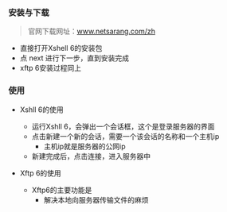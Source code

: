 ### 安装与下载

> 官网下载网址：www.netsarang.com/zh

- 直接打开Xshell 6的安装包
- 点 next 进行下一步，直到安装完成
- xftp 6安装过程同上

### 使用

- Xshll 6的使用
    - 运行Xshll 6，会弹出一个会话框，这个是登录服务器的界面
    - 点击新建一个新的会话，需要一个该会话的名称和一个主机ip
        - 主机ip就是服务器的公网ip
    - 新建完成后，点击连接，进入服务器中

- Xftp 6的使用
    - Xftp6的主要功能是
        - 解决本地向服务器传输文件的麻烦
